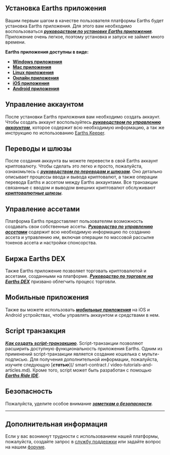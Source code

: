 ## Установка Earths приложения

Вашим первым шагом в качестве пользователя платформы Earths будет установка Earths приложения. Для этого вам необходимо воспользоваться [_**руководством по установке Earths приложения**_](/earths-client/install-earths-client.md). Приложение очень легкое, поэтому установка и запуск не займет много времени.

**Earths приложения доступны в виде:**

* [**Windows приложения**](https://earths.ga/files/EarthsClient-win.zip)
* [**Mac приложения**](https://earths.ga/files/EarthsClient-mac.dmg)
* [**Linux приложения**](https://earths.ga/files/EarthsClient-linux.deb)
* [**Онлайн приложения**](https://client.earths.ga)
* [**iOS приложения**](https://itunes.apple.com/us/app/earths-wallet/id1233158971)
* [**Android приложения**](https://play.google.com/store/apps/details?id=com.earthspay.wallet)

## Управление аккаунтом

После установки Earths приложения вам необходимо создать аккаунт. Чтобы создать аккаунт воспользуйтесь [_**руководством по управлению аккаунтом**_](/earths-client/account-management.md), которое содержит всю необходимую информацию, а так же инструкцию по использованию [Earths Keeper](/earths-client/account-management/earths-keeper.md).

## Переводы и шлюзы

После создания аккаунта вы можете перевести в свой Earths аккаунт криптовалюту. Чтобы сделать это легко и просто, пожалуйста, ознакомьтесь с [_**руководством по переводам и шлюзам**_](/earths-client/wallet-management.md). Оно детально описывает процессы ввода и вывода криптовалют, а также операции перевода Earths и ассетом между Earths аккаунтами. Все транзакции связанные с вводом и выводом внешних криптовалют обслуживают [_**криптовалютные шлюзы**_](/earths-client/frequently-asked-questions-faq/transfers-and-gateways/payment-gateway.md).

## Управление ассетами

Платформа Earths предоставляет пользователям возможность создавать свои собственные ассеты. [_**Руководство по управлению ассетами**_](/earths-client/assets-management.md) содержит всю необходимую информацию по созданию ассета и управлению им, включая операции по массовой рассылке токенов ассета и настройки спонсорства.

## Биржа Earths DEX

Также Earths приложение позволяет торговать криптовалютой и ассетами, созданными на платформе. [_**Руководство по торговле на Earths DEX**_](/earths-client/earths-dex.md) призвано облегчить процесс торговли.

## Мобильные приложения

Также вы можете использовать [_**мобильные приложения**_](/earths-client/mobile-apps.md) на iOS и Android устройствах, чтобы управлять аккаунтом и средствами в нем.

## Script транзакция

[_**Как создать script-транзакцию**_](/earths-client/advanced_features/script_transaction.md). Script-транзакции позволяют расширить доступную функциональность приложения Earths. Одним из применений script-транзакции является создание кошелька с мульти-подписью. Для получения дополнительной информации, пожалуйста, изучите следующую [_**статью**_](/ smart-contract / video-tutorials-and-articles.md). Кроме того, script может быть разработан с помощью [_**Earths Ride IDE**_](https://docs.earths.ga/en/smart-contracts/earths-contracts-language-description.html).

## Безопасность

Пожалуйста, уделите особое внимание [_**заметкам о безопасности**_](/overview/security-notes.md).

___

## Дополнительная информация

Если у вас возникнут трудности с использованием нашей платформы, пожалуйста, создайте запрос в [службу поддержки](https://support.earths.ga/) или задайте вопрос на нашем [форуме](https://forum.earths.ga/).
